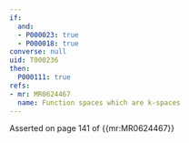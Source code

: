 ```yaml
---
if:
  and:
  - P000023: true
  - P000018: true
converse: null
uid: T000236
then:
  P000111: true
refs:
- mr: MR0624467
  name: Function spaces which are k-spaces
---
```

Asserted on page 141 of {{mr:MR0624467}}
